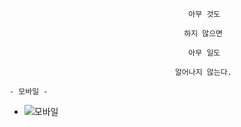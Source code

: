                                             아무 것도 

                                           하지 않으면 

                                            아무 일도

                                         알어나지 않는다.
                                                                                            - 모바일 - 
- ![모바일](https://user-images.githubusercontent.com/64309464/114110278-20948f00-9912-11eb-8717-3ee572b7d72e.png)
